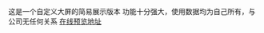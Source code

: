 <!--
 * @Author: 张佳伦
 * @Date: 2020-11-11 16:20:21
 * @LastEditors: Do not edit
 * @LastEditTime: 2020-11-16 17:39:53
 * @Description: change file
-->
这是一个自定义大屏的简易展示版本
功能十分强大，使用数据均为自己所有，与公司无任何关系
[在线预览地址]( https://zhangjialun555.github.io/)


